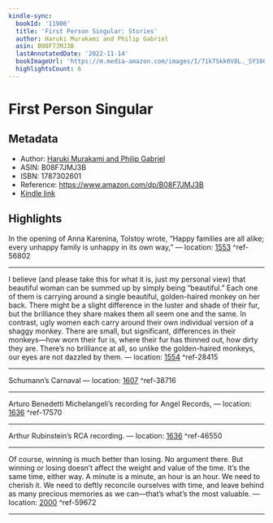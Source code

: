 ```yaml
---
kindle-sync:
  bookId: '11986'
  title: 'First Person Singular: Stories'
  author: Haruki Murakami and Philip Gabriel
  asin: B08F7JMJ3B
  lastAnnotatedDate: '2022-11-14'
  bookImageUrl: 'https://m.media-amazon.com/images/I/71kTSkk0V8L._SY160.jpg'
  highlightsCount: 6
---
```

# First Person Singular
## Metadata
* Author: [Haruki Murakami and Philip Gabriel](https://www.amazon.com/Haruki-Murakami/e/B000AP7AFI/ref=dp_byline_cont_ebooks_1)
* ASIN: B08F7JMJ3B
* ISBN: 1787302601
* Reference: https://www.amazon.com/dp/B08F7JMJ3B
* [Kindle link](kindle://book?action=open&asin=B08F7JMJ3B)

## Highlights
In the opening of Anna Karenina, Tolstoy wrote, “Happy families are all alike; every unhappy family is unhappy in its own way,” — location: [1553](kindle://book?action=open&asin=B08F7JMJ3B&location=1553) ^ref-56802

---
I believe (and please take this for what it is, just my personal view) that beautiful woman can be summed up by simply being “beautiful.” Each one of them is carrying around a single beautiful, golden-haired monkey on her back. There might be a slight difference in the luster and shade of their fur, but the brilliance they share makes them all seem one and the same. In contrast, ugly women each carry around their own individual version of a shaggy monkey. There are small, but significant, differences in their monkeys—how worn their fur is, where their fur has thinned out, how dirty they are. There’s no brilliance at all, so unlike the golden-haired monkeys, our eyes are not dazzled by them. — location: [1554](kindle://book?action=open&asin=B08F7JMJ3B&location=1554) ^ref-28415

---
Schumann’s Carnaval — location: [1607](kindle://book?action=open&asin=B08F7JMJ3B&location=1607) ^ref-38716

---
Arturo Benedetti Michelangeli’s recording for Angel Records, — location: [1636](kindle://book?action=open&asin=B08F7JMJ3B&location=1636) ^ref-17570

---
Arthur Rubinstein’s RCA recording. — location: [1636](kindle://book?action=open&asin=B08F7JMJ3B&location=1636) ^ref-46550

---
Of course, winning is much better than losing. No argument there. But winning or losing doesn’t affect the weight and value of the time. It’s the same time, either way. A minute is a minute, an hour is an hour. We need to cherish it. We need to deftly reconcile ourselves with time, and leave behind as many precious memories as we can—that’s what’s the most valuable. — location: [2000](kindle://book?action=open&asin=B08F7JMJ3B&location=2000) ^ref-59672

---

